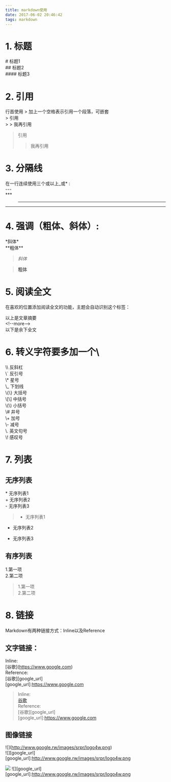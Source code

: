 ```yaml
---
title: markdown使用
date: 2017-06-02 20:46:42
tags: markdown
---
```


# 1. 标题  
\# 标题1  
\#\# 标题2  
\#\#\#\# 标题3   

# 2. 引用   
行首使用 \> 加上一个空格表示引用一个段落，可嵌套  
\> 引用  
\> \> 我再引用
> 引用
> > 我再引用  

# 3. 分隔线  
在一行连续使用三个或以上_或\* \:   
\-\-\-  
\*\*\*   

>---
***  

# 4. 强调（粗体、斜体）:  
\*斜体\*  
\*\*粗体\*\*  

>*斜体*   
 
>**粗体**

# 5. 阅读全文  
在喜欢的位置添加阅读全文的功能，主题会自动识别这个标签：
  
以上是文章摘要  
<\!\-\-more\-\-\>  
以下是余下全文  
 
# 6. 转义字符要多加一个\  
\\\\ 反斜杠  
\\\` 反引号  
\\\* 星号  
\\\_ 下划线  
\\\{\\\} 大括号  
\\\[\\\] 中括号  
\\\(\\\) 小括号  
\\\# 井号  
\\\+ 加号  
\\\- 减号  
\\\. 英文句号  
\\\! 感叹号  

# 7. 列表
## 无序列表  
\* 无序列表1  
\+ 无序列表2  
\- 无序列表3 

>* 无序列表1  
+ 无序列表2  
- 无序列表3

## 有序列表
1.第一项  
2.第二项  

>1.第一项  
2.第二项    

# 8. 链接
Markdown有两种链接方式：Inline以及Reference  
## 文字链接：
Inline:  
\[谷歌](https://www.google.com)   
Reference:  
\[谷歌]\[google_url]  
\[google_url]:https://www.google.com  

>Inline:  
[谷歌](https://www.google.com)   
Reference:  
[谷歌][google_url]  
[google_url]:https://www.google.com  

## 图像链接
\!\[\](http://www.google.rw/images/srpr/logo4w.png)  
\!\[\]\[google_url\]  
\[google_url\]:http://www.google.rw/images/srpr/logo4w.png  

![](http://www.google.rw/images/srpr/logo4w.png)
![][google_url]
[google_url]:http://www.google.rw/images/srpr/logo4w.png
